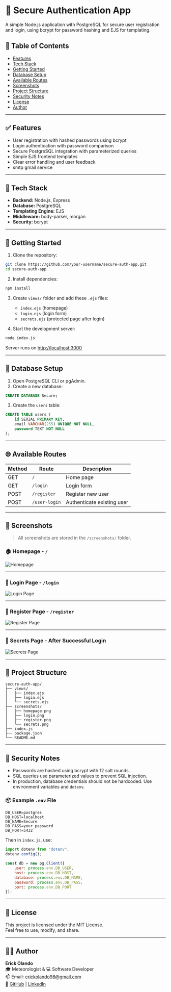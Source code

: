 # 🔐 Secure Authentication App

A simple Node.js application with PostgreSQL for secure user registration and login, using bcrypt for password hashing and EJS for templating.

## 📌 Table of Contents

- [Features](#-features)
- [Tech Stack](#-tech-stack)
- [Getting Started](#-getting-started)
- [Database Setup](#-database-setup)
- [Available Routes](#-available-routes)
- [Screenshots](#-screenshots)
- [Project Structure](#-project-structure)
- [Security Notes](#-security-notes)
- [License](#-license)
- [Author](#-author)

---

## ✅ Features

- User registration with hashed passwords using bcrypt
- Login authentication with password comparison
- Secure PostgreSQL integration with parameterized queries
- Simple EJS frontend templates
- Clear error handling and user feedback
- smtp gmail service

---

## 🧰 Tech Stack

- **Backend:** Node.js, Express
- **Database:** PostgreSQL
- **Templating Engine:** EJS
- **Middleware:** body-parser, morgan
- **Security:** bcrypt

---

## 🚀 Getting Started

1. Clone the repository:

```bash
git clone https://github.com/your-username/secure-auth-app.git
cd secure-auth-app
```

2. Install dependencies:

```bash
npm install
```

3. Create `views/` folder and add these `.ejs` files:
   - `index.ejs` (homepage)
   - `login.ejs` (login form)
   - `secrets.ejs` (protected page after login)

4. Start the development server:

```bash
node index.js
```

Server runs on [http://localhost:3000](http://localhost:3000)

---

## 🧱 Database Setup

1. Open PostgreSQL CLI or pgAdmin.
2. Create a new database:

```sql
CREATE DATABASE Secure;
```

3. Create the `users` table:

```sql
CREATE TABLE users (
    id SERIAL PRIMARY KEY,
    email VARCHAR(255) UNIQUE NOT NULL,
    password TEXT NOT NULL
);
```

---

## 🌐 Available Routes

| Method | Route         | Description                        |
|--------|---------------|------------------------------------|
| GET    | `/`           | Home page                          |
| GET    | `/login`      | Login form                         |
| POST   | `/register`   | Register new user                  |
| POST   | `/user-login` | Authenticate existing user         |

---

## 📸 Screenshots

> All screenshots are stored in the `/screenshots/` folder.

### 🏠 Homepage - `/`

![Homepage](./screenshot.PNG)

---

### 🔐 Login Page - `/login`

![Login Page](./screenshot2.PNG)

---

### 📝 Register Page - `/register`

![Register Page](./screenshot3.PNG)

---

### 🎉 Secrets Page - After Successful Login

![Secrets Page](./screenshot4.PNG)

---

## 📁 Project Structure

```
secure-auth-app/
├── views/
│   ├── index.ejs
│   ├── login.ejs
│   └── secrets.ejs
├── screenshots/
│   ├── homepage.png
│   ├── login.png
│   ├── register.png
│   └── secrets.png
├── index.js
├── package.json
└── README.md
```

---

## 🔐 Security Notes

- Passwords are hashed using bcrypt with 12 salt rounds.
- SQL queries use parameterized values to prevent SQL injection.
- In production, database credentials should not be hardcoded. Use environment variables and `dotenv`.

### 📦 Example `.env` File

```
DB_USER=postgres
DB_HOST=localhost
DB_NAME=Secure
DB_PASS=your_password
DB_PORT=5432
```

Then in `index.js`, use:

```js
import dotenv from "dotenv";
dotenv.config();

const db = new pg.Client({
    user: process.env.DB_USER,
    host: process.env.DB_HOST,
    database: process.env.DB_NAME,
    password: process.env.DB_PASS,
    port: process.env.DB_PORT
});
```

---

## 📜 License

This project is licensed under the MIT License.  
Feel free to use, modify, and share.

---

## 👨‍💻 Author

**Erick Olando**  
🎓 Meteorologist & 💻 Software Developer  
📫 Email: erickolando98@gmail.com  
🔗 [GitHub](https://github.com/eritech98) | [LinkedIn](https://www.linkedin.com/in/erick-olando-9a9148220)
